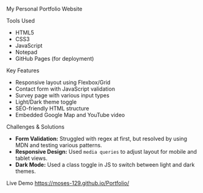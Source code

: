 My Personal Portfolio Website

Tools Used
- HTML5
- CSS3
- JavaScript
- Notepad
- GitHub Pages (for deployment)

Key Features
- Responsive layout using Flexbox/Grid
- Contact form with JavaScript validation
- Survey page with various input types
- Light/Dark theme toggle
- SEO-friendly HTML structure
- Embedded Google Map and YouTube video

Challenges & Solutions
- **Form Validation:** Struggled with regex at first, but resolved by using MDN and testing various patterns.
- **Responsive Design:** Used `media queries` to adjust layout for mobile and tablet views.
- **Dark Mode:** Used a class toggle in JS to switch between light and dark themes.

Live Demo
https://moses-129.github.io/Portfolio/